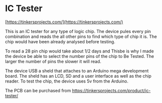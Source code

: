 # IC Tester
[https://tinkersprojects.com/](https://tinkersprojects.com/)


This is an IC tester for any type of logic chip. The device pules every pin combination and reads the all other pins to find which type of chip it is. The chip would have been already analysed before testing.

To read a 28 pin chip would take about 1/2 days and Thisbe is why I made the device be able to select the number pins of the chip to Be Tested. The larger the number of pins the slower it will read.

The device USB a sheld that attaches to an Arduino mega development board. The sheld has an LCD, SD and a user interface as well as the chip reader. To test the chip, the device uses 5v from the Arduino.

The PCB can be purchased from https://tinkersprojects.com/product/ic-tester/
